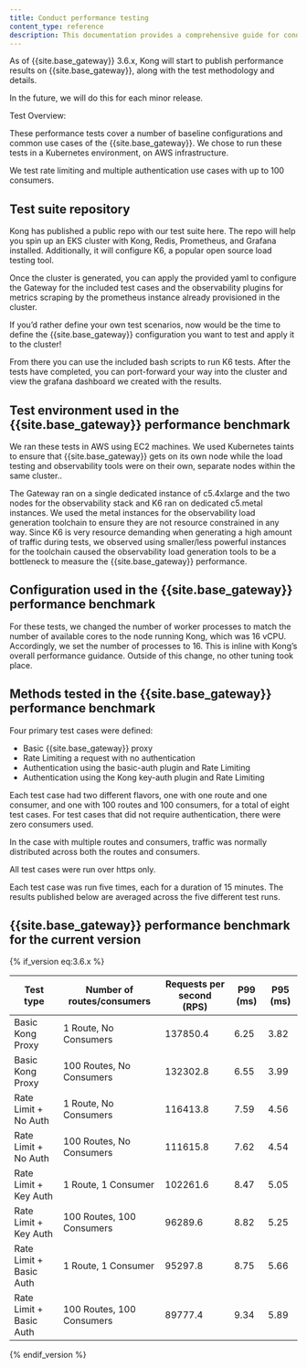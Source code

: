 ```yaml
---
title: Conduct performance testing
content_type: reference
description: This documentation provides a comprehensive guide for conducting Kong Gateway performance testing using Kong's test suite, including Kong's own benchmark for the current version.
---
```


As of {{site.base_gateway}} 3.6.x, Kong will start to publish performance results on {{site.base_gateway}}, along with the test methodology and details. 

In the future, we will do this for each minor release. 

Test Overview:

These performance tests cover a number of baseline configurations and common use cases of the {{site.base_gateway}}. We chose to run these tests in a Kubernetes environment, on AWS infrastructure.

We test rate limiting and multiple authentication use cases with up to 100 consumers.

## Test suite repository

Kong has published a public repo with our test suite here. The repo will help you spin up an EKS cluster with Kong, Redis, Prometheus, and Grafana installed. Additionally, it will configure K6, a popular open source load testing tool.

Once the cluster is generated, you can apply the provided yaml to configure the Gateway for the included test cases and the observability plugins for metrics scraping by the prometheus instance already provisioned in the cluster.

If you’d rather define your own test scenarios, now would be the time to define the {{site.base_gateway}} configuration you want to test and apply it to the cluster!

From there you can use the included bash scripts to run K6 tests. After the tests have completed, you can port-forward your way into the cluster and view the grafana dashboard we created with the results.


## Test environment used in the {{site.base_gateway}} performance benchmark

We ran these tests in AWS using EC2 machines. We used Kubernetes taints to ensure that {{site.base_gateway}} gets on its own node while the load testing and observability tools were on their own, separate nodes within the same cluster..

The Gateway ran on a single dedicated instance of c5.4xlarge and the two nodes for the observability stack and K6 ran on dedicated c5.metal instances. We used the metal instances for the observability load generation toolchain to ensure they are not resource constrained in any way. Since K6 is very resource demanding when generating a high amount of traffic during tests, we observed using smaller/less powerful instances for the toolchain caused the observability load generation tools to be a bottleneck to measure the {{site.base_gateway}} performance.

## Configuration used in the {{site.base_gateway}} performance benchmark

For these tests, we changed the number of worker processes to match the number of available cores to the node running Kong, which was 16 vCPU. Accordingly, we set the number of processes to 16. This is inline with Kong’s overall performance guidance. Outside of this change, no other tuning took place.

## Methods tested in the {{site.base_gateway}} performance benchmark
 
Four primary test cases were defined:
* Basic {{site.base_gateway}} proxy 
* Rate Limiting a request with no authentication
* Authentication using the basic-auth plugin and Rate Limiting
* Authentication using the Kong key-auth plugin and Rate Limiting

Each test case had two different flavors, one with one route and one consumer, and one with 100 routes and 100 consumers, for a total of eight test cases. For test cases that did not require authentication, there were zero consumers used.

In the case with multiple routes and consumers, traffic was normally distributed across both the routes and consumers.

All test cases were run over https only.

Each test case was run five times, each for a duration of 15 minutes. The results published below are averaged across the five different test runs. 

## {{site.base_gateway}} performance benchmark for the current version

{% if_version eq:3.6.x %}

| Test type               | Number of routes/consumers  | Requests per second (RPS) | P99 (ms) | P95 (ms) |
| ----------------------- | --------------------------- | ------------------------- | -------- | -------- |
| Basic Kong Proxy        | 1 Route, No Consumers       | 137850.4                  | 6.25     | 3.82     |
| Basic Kong Proxy        | 100 Routes, No Consumers    | 132302.8                  | 6.55     | 3.99     |
| Rate Limit + No Auth    | 1 Route, No Consumers       | 116413.8                  | 7.59     | 4.56     |
| Rate Limit + No Auth    | 100 Routes, No Consumers    | 111615.8                  | 7.62     | 4.54     |
| Rate Limit + Key Auth   | 1 Route, 1 Consumer         | 102261.6                  | 8.47     | 5.05     |
| Rate Limit + Key Auth   | 100 Routes, 100 Consumers   | 96289.6                   | 8.82     | 5.25     |
| Rate Limit + Basic Auth | 1 Route, 1 Consumer         | 95297.8                   | 8.75     | 5.66     |
| Rate Limit + Basic Auth | 100 Routes, 100 Consumers   | 89777.4                   | 9.34     | 5.89     |
{% endif_version %}





